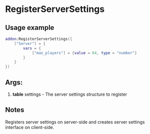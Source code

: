 # RegisterServerSettings

## Usage example
```lua
addon:RegisterServerSettings({
    ["Server"] = {
        vars = {
            ["max_players"] = {value = 64, type = "number"}
        }
    }
})
```

## Args:
1. **table** settings - The server settings structure to register

## Notes
Registers server settings on server-side and creates server settings interface on client-side.
